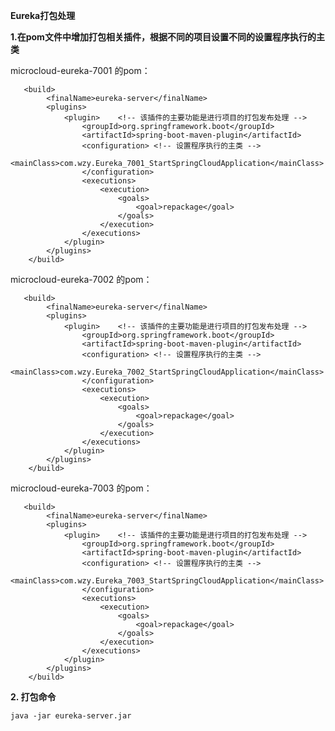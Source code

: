 **Eureka打包处理**



**1.在pom文件中增加打包相关插件，根据不同的项目设置不同的设置程序执行的主类**



microcloud-eureka-7001 的pom：


	   <build>
	        <finalName>eureka-server</finalName>
	        <plugins>
	            <plugin>	<!-- 该插件的主要功能是进行项目的打包发布处理 -->
	                <groupId>org.springframework.boot</groupId>
	                <artifactId>spring-boot-maven-plugin</artifactId>
	                <configuration>	<!-- 设置程序执行的主类 -->
	                    <mainClass>com.wzy.Eureka_7001_StartSpringCloudApplication</mainClass>
	                </configuration>
	                <executions>
	                    <execution>
	                        <goals>
	                            <goal>repackage</goal>
	                        </goals>
	                    </execution>
	                </executions>
	            </plugin>
	        </plugins>
	    </build>






microcloud-eureka-7002 的pom：

	   <build>
	        <finalName>eureka-server</finalName>
	        <plugins>
	            <plugin>	<!-- 该插件的主要功能是进行项目的打包发布处理 -->
	                <groupId>org.springframework.boot</groupId>
	                <artifactId>spring-boot-maven-plugin</artifactId>
	                <configuration>	<!-- 设置程序执行的主类 -->
	                    <mainClass>com.wzy.Eureka_7002_StartSpringCloudApplication</mainClass>
	                </configuration>
	                <executions>
	                    <execution>
	                        <goals>
	                            <goal>repackage</goal>
	                        </goals>
	                    </execution>
	                </executions>
	            </plugin>
	        </plugins>
	    </build>



microcloud-eureka-7003 的pom：

	   <build>
	        <finalName>eureka-server</finalName>
	        <plugins>
	            <plugin>	<!-- 该插件的主要功能是进行项目的打包发布处理 -->
	                <groupId>org.springframework.boot</groupId>
	                <artifactId>spring-boot-maven-plugin</artifactId>
	                <configuration>	<!-- 设置程序执行的主类 -->
	                    <mainClass>com.wzy.Eureka_7003_StartSpringCloudApplication</mainClass>
	                </configuration>
	                <executions>
	                    <execution>
	                        <goals>
	                            <goal>repackage</goal>
	                        </goals>
	                    </execution>
	                </executions>
	            </plugin>
	        </plugins>
	    </build>





**2. 打包命令**

    java -jar eureka-server.jar